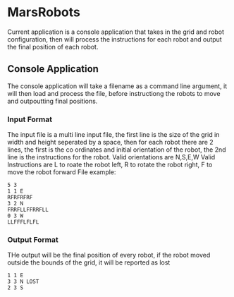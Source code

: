 # MarsRobots
Current application is a console application that takes in the grid and robot configuration, then will process the instructions for each robot and output the final position of each robot.

## Console Application
The console application will take a filename as a command line argument, it will then load and process the file, before instructiong the robots to move and outpoutting final positions.
### Input Format
The input file is a multi line input file, the first line is the size of the grid in width and height seperated by a space, then for each robot there are 2 lines, the first is the co ordinates and initial orientation of the robot, the 2nd line is the instructions for the robot.
Valid orientations are N,S,E,W
Valid Instructions are L to roate the robot left, R to rotate the robot right, F to move the robot forward
File example:
```
5 3   
1 1 E      
RFRFRFRF   
3 2 N  
FRRFLLFFRRFLL  
0 3 W  
LLFFFLFLFL  
```

### Output Format
THe output will be the final position of every robot, if the robot moved outside the bounds of the grid, it will be reported as lost
```
1 1 E   
3 3 N LOST   
2 3 S   
```
